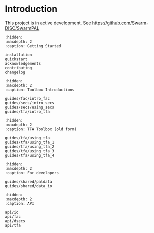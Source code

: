 # Introduction

This project is in active development. See <https://github.com/Swarm-DISC/SwarmPAL>

```{toctree}
:hidden:
:maxdepth: 2
:caption: Getting Started

installation
quickstart
acknowledgements
contributing
changelog
```

```{toctree}
:hidden:
:maxdepth: 2
:caption: Toolbox Introductions

guides/fac/intro_fac
guides/secs/intro_secs
guides/secs/using_secs
guides/tfa/intro_tfa
```

```{toctree}
:hidden:
:maxdepth: 2
:caption: TFA Toolbox (old form)

guides/tfa/using_tfa
guides/tfa/using_tfa_1
guides/tfa/using_tfa_2
guides/tfa/using_tfa_3
guides/tfa/using_tfa_4
```

```{toctree}
:hidden:
:maxdepth: 2
:caption: For developers

guides/shared/paldata
guides/shared/data_io
```

```{toctree}
:hidden:
:maxdepth: 2
:caption: API

api/io
api/fac
api/dsecs
api/tfa
```
